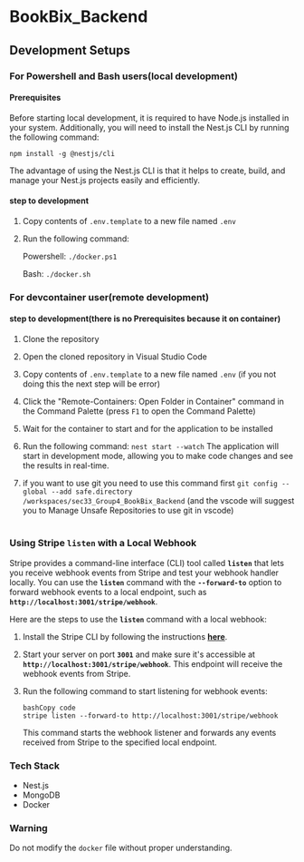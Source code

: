 # BookBix_Backend 
 
## Development Setups 
 
### For Powershell and Bash users(local development) 
#### Prerequisites 
Before starting local development, it is required to have Node.js installed in your system. Additionally, you will need to install the Nest.js CLI by running the following command:  
 
    npm install -g @nestjs/cli 
 
 The advantage of using the Nest.js CLI is that it helps to create, build, and manage your Nest.js projects easily and efficiently. 
 
#### step to development 
1. Copy contents of `.env.template` to a new file named `.env` 
2. Run the following command: 
 
    Powershell: `./docker.ps1 ` 
 
    Bash: `./docker.sh` 
 
 
### For devcontainer user(remote development) 
#### step to development(there is no Prerequisites because it on container) 
 
1. Clone the repository 
    
2. Open the cloned repository in Visual Studio Code 
 
3. Copy contents of `.env.template` to a new file named `.env`  (if you not doing this the next step will be error)

4. Click the "Remote-Containers: Open Folder in Container" command in the Command Palette (press `F1` to open the Command Palette) 
 
5. Wait for the container to start and for the application to be installed 
 
6. Run the following command: `nest start --watch` The application will start in development mode, allowing you to make code changes and see the results in real-time. 
  
7. if you want to use git you need to use this command first `git config --global --add safe.directory /workspaces/sec33_Group4_BookBix_Backend` (and the vscode will suggest you to Manage Unsafe Repositories to use git in vscode)
 
# 

### **Using Stripe `listen` with a Local Webhook**

Stripe provides a command-line interface (CLI) tool called **`listen`** that lets you receive webhook events from Stripe and test your webhook handler locally. You can use the **`listen`** command with the **`--forward-to`** option to forward webhook events to a local endpoint, such as **`http://localhost:3001/stripe/webhook`**.

Here are the steps to use the **`listen`** command with a local webhook:

1. Install the Stripe CLI by following the instructions **[here](https://stripe.com/docs/stripe-cli#install)**.
2. Start your server on port **`3001`** and make sure it's accessible at **`http://localhost:3001/stripe/webhook`**. This endpoint will receive the webhook events from Stripe.
3. Run the following command to start listening for webhook events:
    
    ```
    bashCopy code
    stripe listen --forward-to http://localhost:3001/stripe/webhook
    
    ```
    
    This command starts the webhook listener and forwards any events received from Stripe to the specified local endpoint.
    
### Tech Stack 
- Nest.js 
- MongoDB 
- Docker 
 
### Warning 
Do not modify the `docker` file without proper understanding. 
 